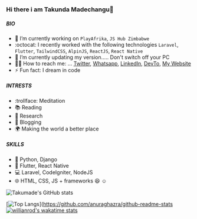 ### Hi there i am Takunda Madechangu👋

##### BIO
- 🔭 I’m currently working on `PlayAfrika`, `JS Hub Zimbabwe`
- :octocat: I recently worked with the following technologies `Laravel`, `Flutter`, `TailwindCSS`, `AlpinJS`, `ReactJS`, `React Native`
- 🌱 I’m currently updating my version..... Don't switch off your PC
- 👨‍💻  How to reach me: ... [Twitter](https://twitter/takucoder), [Whatsapp](https://wa.me/263778548832?text=Hi%20Taku), [LinkedIn](https://www.linkedin.com/in/tmadechangu/), [DevTo](https://dev.to/takunda),  [My Website](https://taku.co.zw)
- ⚡ Fun fact: I dream in code

##### INTRESTS
- :trollface: Meditation
- :books: Reading
- :mag_right: Research
- :memo: Blogging
- :earth_africa: Making the world a better place

##### SKILLS
- :snake: Python, Django
- :iphone: Flutter, React Native
- :computer: Laravel, CodeIgniter, NodeJS
- :globe_with_meridians: HTML, CSS, JS + frameworks :laughing: :relaxed:

![Takumade's GitHub stats](https://github-readme-stats.vercel.app/api?username=takumade&count_private=true&show_icons=true&theme=algolia)

[![Top Langs](https://github-readme-stats.vercel.app/api/top-langs/?username=takumade&layout=compact)](https://github.com/anuraghazra/github-readme-stats
[![willianrod's wakatime stats](https://github-readme-stats.vercel.app/api/wakatime?username=takumade)](https://github.com/anuraghazra/github-readme-stats)
